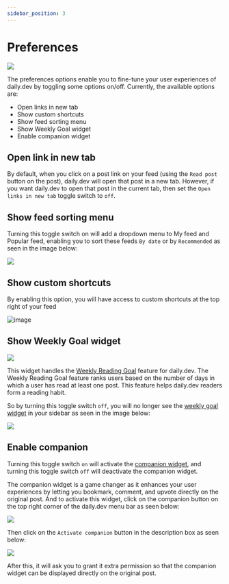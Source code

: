 ```yaml
---
sidebar_position: 3
---
```


# Preferences

![](https://res.cloudinary.com/jitul-teron/image/upload/v1697552104/Screenshot_2023-10-17_at_7.42.15_PM_e74vse.png
)

The preferences options enable you to fine-tune your user experiences of daily.dev by toggling some options on/off. Currently, the available options are:

- Open links in new tab
- Show custom shortcuts
- Show feed sorting menu
- Show Weekly Goal widget
- Enable companion widget

## Open link in new tab

By default, when you click on a post link on your feed (using the `Read post` button on the post), daily.dev will open that post in a new tab. However, if you want daily.dev to open that post in the current tab, then set the `Open links in new tab` toggle switch to `off`.

## Show feed sorting menu

Turning this toggle switch on will add a dropdown menu to My feed and Popular feed, enabling you to sort these feeds `By date` or by `Recommended` as seen in the image below:

![](https://daily-now-res.cloudinary.com/image/upload/v1695752384/docs-v2/show-feed-sorting-menu.png)

## Show custom shortcuts

By enabling this option, you will have access to custom shortcuts at the top right of your feed

![image](https://github.com/dailydotdev/docs/assets/18360871/da5738bc-475b-4dee-a811-dd7d90a1a704)




## Show Weekly Goal widget

![](https://daily-now-res.cloudinary.com/image/upload/v1695752384/docs-v2/Weekly-goal.png)

This widget handles the [Weekly Reading Goal](https://docs.daily.dev/docs/your-profile/weekly-goal) feature for daily.dev. The Weekly Reading Goal feature ranks users based on the number of days in which a user has read at least one post. This feature helps daily.dev readers form a reading habit.

So by turning this toggle switch `off`, you will no longer see the
[weekly goal widget](https://docs.daily.dev/docs/your-profile/weekly-goal) in your sidebar as seen in the image below:

![](https://daily-now-res.cloudinary.com/image/upload/v1695752384/docs-v2/No-weekly-goal.png)

## Enable companion

Turning this toggle switch `on` will activate the [companion widget](https://docs.daily.dev/docs/key-features/the-companion), and turning this toggle switch `off` will deactivate the companion widget.

The companion widget is a game changer as it enhances your user experiences by letting you bookmark, comment, and upvote directly on the original post. And to activate this widget, click on the companion button on the top right corner of the daily.dev menu bar as seen below:

![](https://daily-now-res.cloudinary.com/image/upload/v1695752806/docs-v2/Companion-widget-icon.png)

Then click on the `Activate companion` button in the description box as seen below:

![](https://daily-now-res.cloudinary.com/image/upload/v1695752390/docs-v2/Activate-companion.png)

After this, it will ask you to grant it extra permission so that the companion widget can be displayed directly on the original post.
